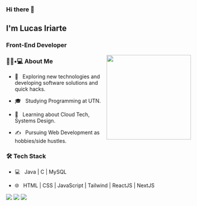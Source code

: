 ### Hi there 👋<h2> I'm Lucas Iriarte</h2>
<h3>Front-End Developer</h3>

<img align='right' src="https://media.giphy.com/media/M9gbBd9nbDrOTu1Mqx/giphy.gif" width="230">

<h3> 👨🏻•💻 About Me </h3>



- 🤔 &nbsp; Exploring new technologies and developing software solutions and quick hacks.

- 🎓 &nbsp; Studying Programming at UTN.

- 🌱 &nbsp; Learning about Cloud Tech, Systems Design.

- ✍️ &nbsp; Pursuing Web Development as hobbies/side hustles.



<h3>🛠 Tech Stack</h3>



- 💻 &nbsp;  Java | C | MySQL

- 🌐 &nbsp; HTML | CSS | JavaScript | Tailwind | ReactJS | NextJS



[<img src="https://img.shields.io/badge/linkedin-%230077B5.svg?&style=for-the-badge&logo=linkedin&logoColor=white">]([https://www.linkedin.com/in/vivek-chauhan-769028174/](https://www.linkedin.com/in/lucas-iriarte-b409471b8/))
[<img src="https://img.shields.io/badge/instagram-%23E4405F.svg?&style=for-the-badge&logo=instagram&logoColor=white">]([https://www.instagram.com/vivek.agent47/](https://www.instagram.com/lucas.iriarte02/))
[<img src="https://img.shields.io/badge/Portfolio-%23000000.svg?&style=for-the-badge">]([https://vivekagent47.github.io/]([https://github.com/LucasIriarte9](https://portfoliolucasiriarte.netlify.app/)))
